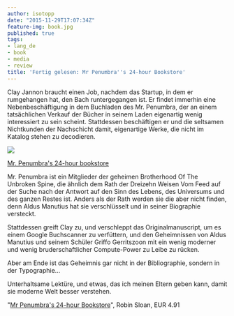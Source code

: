 ```yaml
---
author: isotopp
date: "2015-11-29T17:07:34Z"
feature-img: book.jpg
published: true
tags:
- lang_de
- book
- media
- review
title: 'Fertig gelesen: Mr Penumbra''s 24-hour Bookstore'
---
```

Clay Jannon braucht einen Job, nachdem das Startup, in dem er rumgehangen hat, den Bach runtergegangen ist. Er findet immerhin eine Nebenbeschäftigung in dem Buchladen des Mr. Penumbra, der an einem tatsächlichen Verkauf der Bücher in seinem Laden eigenartig wenig interessiert zu sein scheint. Stattdessen beschäftigen er und die seltsamen Nichtkunden der Nachschicht damit, eigenartige Werke, die nicht im Katalog stehen zu decodieren.

[![](https://blog.koehntopp.info/uploads/2015/11/bookstore.jpg)](https://www.amazon.de/Mr-Penumbras-24-hour-Bookstore-English-ebook/dp/B00A25NLOU)

[Mr. Penumbra's 24-hour bookstore](https://www.amazon.de/Mr-Penumbras-24-hour-Bookstore-English-ebook/dp/B00A25NLOU)

Mr. Penumbra ist ein Mitglieder der geheimen Brotherhood Of The Unbroken Spine, die ähnlich dem Rath der Dreizehn Weisen Vom Feed auf der Suche nach der Antwort auf den Sinn des Lebens, des Universums und des ganzen Restes ist. Anders als der Rath werden sie die aber nicht finden, denn Aldus Manutius hat sie verschlüsselt und in seiner Biographie versteckt.

Stattdessen greift Clay zu, und verschleppt das Originalmanuscript, um es einem Google Buchscanner zu verfüttern, und den Geheimnissen von Aldus Manutius und seinem Schüler Griffo Gerritszoon mit ein wenig moderner und wenig bruderschaftlicher Compute-Power zu Leibe zu rücken.

Aber am Ende ist das Geheimnis gar nicht in der Bibliographie, sondern in der Typographie…

Unterhaltsame Lektüre, und etwas, das ich meinen Eltern geben kann, damit sie moderne Welt besser verstehen.

"[Mr Penumbra's 24-hour Bookstore](https://www.amazon.de/Mr-Penumbras-24-hour-Bookstore-English-ebook/dp/B00A25NLOU)", Robin Sloan, EUR 4.91 
